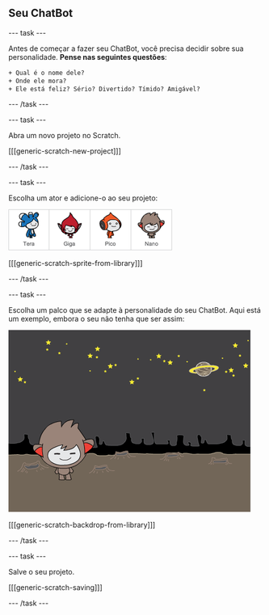 ## Seu ChatBot

--- task ---

Antes de começar a fazer seu ChatBot, você precisa decidir sobre sua personalidade. **Pense nas seguintes questões**:

    + Qual é o nome dele? 
    + Onde ele mora? 
    + Ele está feliz? Sério? Divertido? Tímido? Amigável?
    

--- /task ---

--- task ---

Abra um novo projeto no Scratch.

[[[generic-scratch-new-project]]]

--- /task ---

--- task ---

Escolha um ator e adicione-o ao seu projeto:

![Choose a character](images/chatbot-characters.png)

[[[generic-scratch-sprite-from-library]]]

--- /task ---

--- task ---

Escolha um palco que se adapte à personalidade do seu ChatBot. Aqui está um exemplo, embora o seu não tenha que ser assim:

![Choose a backdrop](images/chatbot-backdrop.png)

[[[generic-scratch-backdrop-from-library]]]

--- /task ---

--- task ---

Salve o seu projeto.

[[[generic-scratch-saving]]]

--- /task ---